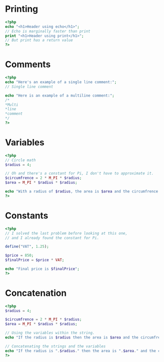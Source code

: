 # Printing

```php
<?php
echo "<h1>Header using echo</h1>";
// Echo is marginally faster than print
print "<h1>Header using print</h1>";
// But print has a return value
?>
```
<script src="//repl.it/embed/KkFe/6.js"></script>

# Comments

```php
<?php
echo "Here's an example of a single line comment:";
// Single line comment

echo "Here is an example of a multiline comment:";
/*
*Multi
*line
*comment
*/
?>
```
<script src="//repl.it/embed/Kuvu/0.js"></script>

# Variables

```php
<?php
// Circle math
$radius = 4;

// Oh and there's a constant for Pi, I don't have to approximate it.
$circumfrence = 2 * M_PI * $radius;
$area = M_PI * $radius * $radius;

echo "With a radius of $radius, the area is $area and the circumfrence $circumfrence.";
?>
```
<script src="//repl.it/embed/KuwR/0.js"></script>

# Constants

```php
<?php
// I solved the last problem before looking at this one,
// and I already found the constant for Pi.

define("VAT", 1.25);

$price = 850;
$finalPrice = $price * VAT;

echo "Final price is $finalPrice";
?>
```
<script src="//repl.it/embed/Kuw2/0.js"></script>

# Concatenation

```php
<?php
$radius = 4;

$circumfrence = 2 * M_PI * $radius;
$area = M_PI * $radius * $radius;

// Using the variables within the string.
echo "If the radius is $radius then the area is $area and the circumfrence is $circumfrence.\n";

// Concatenating the strings and the variables
echo "If the radius is ".$radius." then the area is ".$area." and the circumfrence is ".$circumfrence."\n";
?>
```
<script src="//repl.it/embed/Kuwc/0.js"></script>
